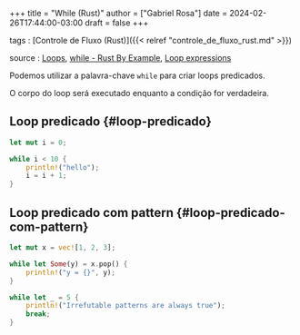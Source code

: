 +++
title = "While (Rust)"
author = ["Gabriel Rosa"]
date = 2024-02-26T17:44:00-03:00
draft = false
+++

tags
: [Controle de Fluxo (Rust)]({{< relref "controle_de_fluxo_rust.md" >}})

source
: [Loops](https://google.github.io/comprehensive-rust/pt-BR/control-flow-basics/loops.html), [while - Rust By Example](https://doc.rust-lang.org/stable/rust-by-example/flow_control/while.html), [Loop expressions](https://doc.rust-lang.org/reference/expressions/loop-expr.html#predicate-loops)

Podemos utilizar a palavra-chave `while` para criar loops predicados.

O corpo do loop será executado enquanto a condição for verdadeira.


## Loop predicado {#loop-predicado}

```rust
let mut i = 0;

while i < 10 {
    println!("hello");
    i = i + 1;
}
```


## Loop predicado com pattern {#loop-predicado-com-pattern}

```rust
let mut x = vec![1, 2, 3];

while let Some(y) = x.pop() {
    println!("y = {}", y);
}

while let _ = 5 {
    println!("Irrefutable patterns are always true");
    break;
}
```
